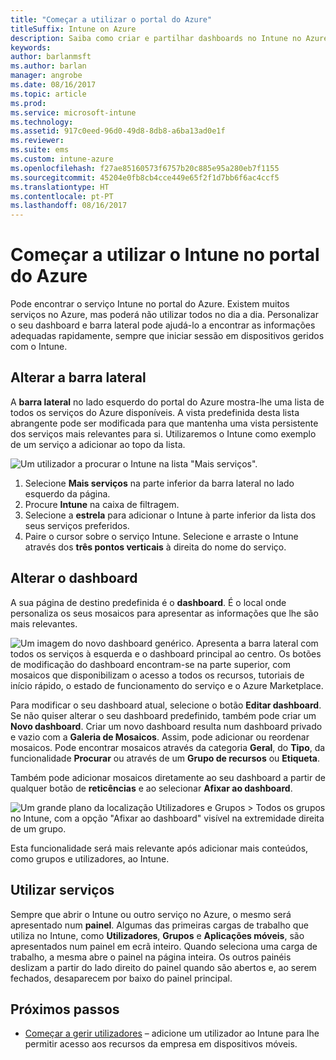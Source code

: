 ```yaml
---
title: "Começar a utilizar o portal do Azure"
titleSuffix: Intune on Azure
description: Saiba como criar e partilhar dashboards no Intune no Azure.
keywords: 
author: barlanmsft
ms.author: barlan
manager: angrobe
ms.date: 08/16/2017
ms.topic: article
ms.prod: 
ms.service: microsoft-intune
ms.technology: 
ms.assetid: 917c0eed-96d0-49d8-8db8-a6ba13ad0e1f
ms.reviewer: 
ms.suite: ems
ms.custom: intune-azure
ms.openlocfilehash: f27ae85160573f6757b20c885e95a280eb7f1155
ms.sourcegitcommit: 45204e0fb8cb4cce449e65f2f1d7bb6f6ac4ccf5
ms.translationtype: HT
ms.contentlocale: pt-PT
ms.lasthandoff: 08/16/2017
---
```

# <a name="getting-started-with-intune-in-the-azure-portal"></a>Começar a utilizar o Intune no portal do Azure

Pode encontrar o serviço Intune no portal do Azure. Existem muitos serviços no Azure, mas poderá não utilizar todos no dia a dia. Personalizar o seu dashboard e barra lateral pode ajudá-lo a encontrar as informações adequadas rapidamente, sempre que iniciar sessão em dispositivos geridos com o Intune.

## <a name="changing-the-sidebar"></a>Alterar a barra lateral

A __barra lateral__ no lado esquerdo do portal do Azure mostra-lhe uma lista de todos os serviços do Azure disponíveis. A vista predefinida desta lista abrangente pode ser modificada para que mantenha uma vista persistente dos serviços mais relevantes para si. Utilizaremos o Intune como exemplo de um serviço a adicionar ao topo da lista.

![Um utilizador a procurar o Intune na lista "Mais serviços".](./media/azure-add-intune1.png)

1. Selecione **Mais serviços** na parte inferior da barra lateral no lado esquerdo da página.
2. Procure **Intune** na caixa de filtragem.
3. Selecione a **estrela** para adicionar o Intune à parte inferior da lista dos seus serviços preferidos.
4. Paire o cursor sobre o serviço Intune. Selecione e arraste o Intune através dos **três pontos verticais** à direita do nome do serviço.

## <a name="changing-the-dashboard"></a>Alterar o dashboard

A sua página de destino predefinida é o **dashboard**. É o local onde personaliza os seus mosaicos para apresentar as informações que lhe são mais relevantes.

![Um imagem do novo dashboard genérico. Apresenta a barra lateral com todos os serviços à esquerda e o dashboard principal ao centro. Os botões de modificação do dashboard encontram-se na parte superior, com mosaicos que disponibilizam o acesso a todos os recursos, tutoriais de início rápido, o estado de funcionamento do serviço e o Azure Marketplace.](./media/azure-default-dashboard.png)

Para modificar o seu dashboard atual, selecione o botão **Editar dashboard**. Se não quiser alterar o seu dashboard predefinido, também pode criar um **Novo dashboard**. Criar um novo dashboard resulta num dashboard privado e vazio com a **Galeria de Mosaicos**. Assim, pode adicionar ou reordenar mosaicos. Pode encontrar mosaicos através da categoria **Geral**, do **Tipo**, da funcionalidade **Procurar** ou através de um **Grupo de recursos** ou **Etiqueta**.

Também pode adicionar mosaicos diretamente ao seu dashboard a partir de qualquer botão de **reticências** e ao selecionar **Afixar ao dashboard**.

![Um grande plano da localização Utilizadores e Grupos > Todos os grupos no Intune, com a opção "Afixar ao dashboard" visível na extremidade direita de um grupo.](./media/azure-pin-to-dashboard.png)

Esta funcionalidade será mais relevante após adicionar mais conteúdos, como grupos e utilizadores, ao Intune.

## <a name="using-services"></a>Utilizar serviços

Sempre que abrir o Intune ou outro serviço no Azure, o mesmo será apresentado num **painel**. Algumas das primeiras cargas de trabalho que utiliza no Intune, como **Utilizadores**, **Grupos** e **Aplicações móveis**, são apresentados num painel em ecrã inteiro. Quando seleciona uma carga de trabalho, a mesma abre o painel na página inteira. Os outros painéis deslizam a partir do lado direito do painel quando são abertos e, ao serem fechados, desaparecem por baixo do painel principal. 

## <a name="next-steps"></a>Próximos passos

* [Começar a gerir utilizadores](get-started-users.md) – adicione um utilizador ao Intune para lhe permitir acesso aos recursos da empresa em dispositivos móveis.
